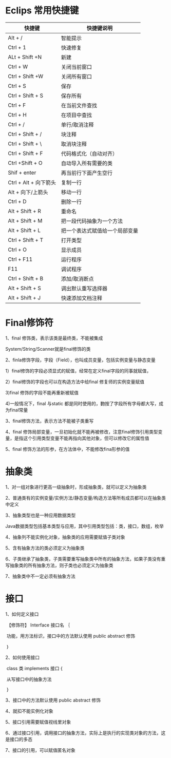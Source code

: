 # Eclips 常用快捷键



| 快捷键                | 快捷键说明                     |
| --------------------- | ------------------------------ |
| Alt + /               | 智能提示                       |
| Ctrl + 1              | 快速修复                       |
| ALt + Shift +N        | 新建                           |
| Ctrl + W              | 关闭当前窗口                   |
| Ctrl  + Shift +W      | 关闭所有窗口                   |
| Ctrl + S              | 保存                           |
| Ctrl + Shift + S      | 保存所有                       |
| Ctrl + F              | 在当前文件查找                 |
| Ctrl + H              | 在项目中查找                   |
| Ctrl + /              | 单行/取消注释                  |
| Ctrl + Shift + /      | 块注释                         |
| Ctrl + Shift + \      | 取消块注释                     |
| Ctrl + Shift + F      | 代码格式化（自动对齐）         |
| Ctrl +Shift + O       | 自动导入所有需要的类           |
| Shif + enter          | 再当前行下面产生空行           |
| Ctrl + Alt + 向下箭头 | 复制一行                       |
| Alt + 向下/上箭头     | 移动一行                       |
| Ctrl + D              | 删除一行                       |
| Alt + Shift + R       | 重命名                         |
| Alt + Shift + M       | 把一段代码抽象为一个方法       |
| Alt  + Shift + L      | 把一个表达式赋值给一个局部变量 |
| Ctrl + Shift + T      | 打开类型                       |
| Ctrl + O              | 显示成员                       |
| Ctrl + F11            | 运行程序                       |
| F11                   | 调试程序                       |
| Ctrl + Shift + B      | 添加/取消断点                  |
| Alt + Shift + S       | 调出默认重写选择器             |
| Alt + Shift + J       | 快速添加文档注释               |



# Final修饰符

1、final 修饰类，表示该类是最终类，不能被集成

System/String/Scanner就是final修饰的类

2、finla修饰字段，字段（Field），也叫成员变量，包括实例变量与静态变量

1）final修饰的字段必须显式的赋值，经常在定义final字段的同事就赋值，

2）final修饰的字段也可以在构造方法中给final 修复师的实例变量赋值

3)final 修饰的字段不能再重新被赋值

4)一般情况下，final 与static 都是同时使用的，覅按了字段所有字母都大写，成为final常量

3、final修饰方法，表示方法不能被子类重写

4、final 修饰局部变量，一旦初始化就不能再被修改，注意final修饰引用类型变量，是指这个引用类型变量不能再指向其他对象，但可以修改它的属性值

5、final 修饰方法的形参，在方法体中，不能修改fina形参的值



# 抽象类

1、对一组对象进行更高一级抽象时，形成抽象类，就可以定义为抽象类

2、普通类有的实例变量/实例方法/静态变量/构造方法等所有成员都可以在抽象类中定义

3、抽象类型也是一种应用数据类型

​		Java数据类型包括基本类型与应用，其中引用类型包括：类，接口，数组，枚举

4、抽象列不能实例化对象，抽象类的应用需要赋值子类对象

5、含有抽象方法的类必须定义为抽象类

6、子类继承了抽象类，子类需要重写抽象类中所有的抽象方法，如果子类没有重写抽象类的所有抽象方法，则子类也必须定义为抽象类

7、抽象类中不一定必须有抽象方法



# 接口

1、如何定义接口

​	【修饰符】 Interface 接口名 ｛

​		功能，用方法标识，接口中的方法默认使用 public abstract 修饰

​	｝

2、如何使用接口

​	class  类  implements 接口 {

​		从写接口中的抽象方法

​	}

3、接口中的方法默认使用 public abstract 修饰

4、就扣不能实例化对象

5、接口引用需要赋值视线里对象

6、通过接口引用，调用接口的抽象方法，实际上是执行的实现类对象的方法，这是接口的多态

7、接口的引用，可以赋值匿名对象